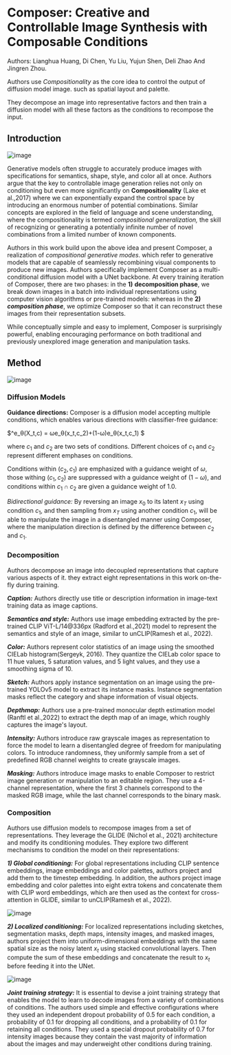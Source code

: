 # Composer: Creative and Controllable Image Synthesis with Composable Conditions

Authors: Lianghua Huang, Di Chen, Yu Liu, Yujun Shen, Deli Zhao And Jingren Zhou.

Authors use *Compositionality* as the core idea to control the output of diffusion model image. such as spatial layout and palette.

They decompose an image into representative factors and then train a diffusion model with all these factors as the conditions to recompose the input.

## Introduction

![image](https://user-images.githubusercontent.com/59775002/221852744-2f2ebc81-921d-4c7b-9303-5240584b0c06.png)


Generative models often struggle to accurately produce images with specifications for semantics, shape, style, and color all at once.
Authors argue that the key to controllable image generation relies not only on conditioning but even more significantly on **Compositionality** (Lake et al.,2017) where we can exponentially expand the control space by introducing an enormous number of potential combinations. Similar concepts are explored in the field of language and scene understanding, where the compositionality is termed *compositional generalization,* the skill of recognizing or generating a potentially infinite number of novel combinations from a limited number of known components.

Authors in this work build upon the above idea and present Composer, a realization of *compositional generative modes*. which refer to generative models that are capable of seamlessly recombining visual components to produce new images.
Authors specifically implement Composer as a multi-conditional diffusion model with a UNet backbone. At every training iteration of Composer, there are two phases: in the **1)** **decomposition phase**, we break down images in a batch into individual representations using computer vision algorithms or pre-trained models: whereas in the **2)** ***composition phase***, we optimize Composer so that it can reconstruct these images from their representation subsets.

While conceptually simple and easy to implement, Composer is surprisingly powerful, enabling encouraging performance on both traditional and previously unexplored image generation and manipulation tasks.

## Method

![image](https://user-images.githubusercontent.com/59775002/221853059-dd2aad6b-7039-4759-ac7b-327d485f1fe5.png)

### Diffusion Models

**Guidance directions:** Composer is a diffusion model accepting multiple conditions, which enables various directions with classifier-free guidance:

$\^e_θ(X_t,c) = ωe_θ(x_t,c_2)+(1-ω)e_θ(x_t,c_1) $

where $c_1$ and $c_2$ are two sets of conditions. Different choices of $c_1$ and $c_2$ represent different emphases on conditions.

Conditions within $(c_2,c_1)$ are emphasized with a guidance weight of $ω$, those withing $(c_1,c_2)$ are suppressed with a guidance weight of $(1-ω)$, and conditions within $c_1 ∩ c_2$ are given a guidance weight of $1.0$.

*Bidirectional guidance:* By reversing an image $x_0$ to its latent $x_T$ using condition $c_1$, and then sampling from $x_T$ using another condition $c_1$, will be able to manipulate the image in a disentangled manner using Composer, where the manipulation direction is defined by the difference between $c_2$ and $c_1$.

### Decomposition

Authors decompose an image into decoupled representations that capture various aspects of it. they extract eight representations in this work on-the-fly during training.

***Caption:*** Authors directly use title or description information in image-text training data as image captions.

***Semantics and style:*** Authors use image embedding extracted by the pre-trained CLIP ViT-L/14@336px (Radford et al.,2021) model to represent the semantics and style of an image, similar to unCLIP(Ramesh et al., 2022).

***Color:*** Authors represent color statistics of an image using the smoothed CIELab histogram(Sergeyk, 2016). They quantize the CIELab color space to 11 hue values, 5 saturation values, and 5 light values, and they use a smoothing sigma of 10.

***Sketch:*** Authors apply instance segmentation on an image using the pre-trained YOLOv5 model to extract its instance masks. Instance segmentation masks reflect the category and shape information of visual objects.

***Depthmap:*** Authors use a pre-trained monocular depth estimation model (Ranftl et al.,2022) to extract the depth map of an image, which roughly captures the image's layout.

***Intensity:*** Authors introduce raw grayscale images as representation to force the model to learn a disentangled degree of freedom for manipulating colors. To introduce randomness, they uniformly sample from a set of predefined RGB channel weights to create grayscale images.

***Masking:*** Authors introduce image masks to enable Composer to restrict image generation or manipulation to an editable region. They use a 4-channel representation, where the first 3 channels correspond to the masked RGB image, while the last channel corresponds to the binary mask.

### Composition

Authors use diffusion models to recompose images from a set of representations. They leverage the GLIDE (Nichol et al., 2021) architecture and modify its conditioning modules.
They explore two different mechanisms to condition the model on their representations:

***1) Global conditioning:*** For global representations including CLIP sentence embeddings, image embeddings and color palettes, authors project and add them to the timestep embedding.
In addition, the authors project image embedding and color palettes into eight extra tokens and concatenate them with CLIP word embeddings, which are then used as the context for cross-attention in GLIDE, similar to unCLIP(Ramesh et al., 2022).

![image](https://user-images.githubusercontent.com/59775002/221853540-f1af221e-8f82-45f9-a697-fe7f1cb75697.png)

***2) Localized conditioning:*** For localized representations including sketches, segmentation masks, depth maps, intensity images, and masked images, authors project them into uniform-dimensional embeddings with the same spatial size as the noisy latent $x_t$ using stacked convolutional layers. Then compute the sum of these embeddings and concatenate the result to $x_t$ before feeding it into the UNet.

![image](https://user-images.githubusercontent.com/59775002/221853754-016aca0d-5fe9-4122-92ef-675566e00759.png)

***Joint training strategy:*** It is essential to devise a joint training strategy that enables the model to learn to decode images from a variety of combinations of conditions. The authors used simple and effective configurations where they used an independent dropout probability of 0.5 for each condition, a probability of 0.1 for dropping all conditions, and a probability of 0.1 for retaining all conditions. They used a special dropout probability of 0.7 for intensity images because they contain the vast majority of information about the images and may underweight other conditions during training.
